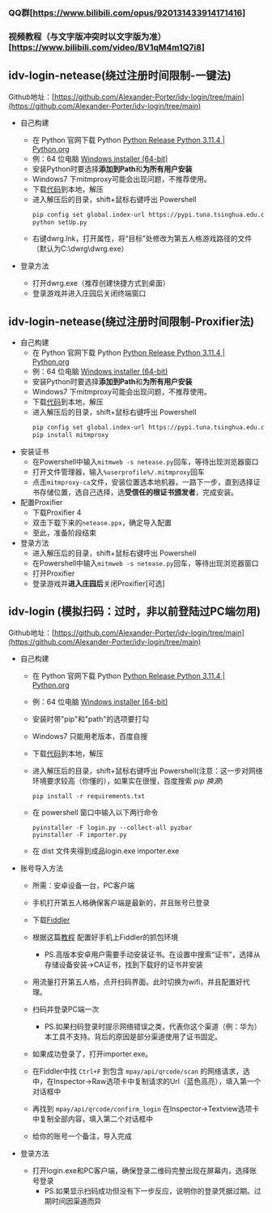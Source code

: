 ### QQ群[https://www.bilibili.com/opus/920131433914171416]
### 视频教程（与文字版冲突时以文字版为准）[https://www.bilibili.com/video/BV1qM4m1Q7i8]

## idv-login-netease(绕过注册时间限制-一键法)

Github地址：[https://github.com/Alexander-Porter/idv-login/tree/main](https://github.com/Alexander-Porter/idv-login/tree/main)
* 自己构建
    * 在 Python 官网下载 Python [Python Release Python 3.11.4 | Python.org](https://www.python.org/downloads/release/python-3114/)
    * 例：64 位电脑 [Windows installer (64-bit)](https://www.python.org/ftp/python/3.11.4/python-3.11.4-amd64.exe)
    * 安装Python时要选择**添加到Path**和**为所有用户安装**
    * Windows7 下mitmproxy可能会出现问题，不推荐使用。
    * 下载[代码](https://github.com/Alexander-Porter/idv-login/archive/refs/heads/main.zip)到本地，解压
    * 进入解压后的目录，shift+鼠标右键呼出 Powershell
        ```bash
        pip config set global.index-url https://pypi.tuna.tsinghua.edu.cn/simple
        python setUp.py
        ```
    * 右键dwrg.lnk，打开属性，将“目标”处修改为第五人格游戏路径的文件（默认为C:\dwrg\dwrg.exe）

* 登录方法
    * 打开dwrg.exe（推荐创建快捷方式到桌面）
    * 登录游戏并进入庄园后关闭终端窗口
 
## idv-login-netease(绕过注册时间限制-Proxifier法)

* 自己构建
    * 在 Python 官网下载 Python [Python Release Python 3.11.4 | Python.org](https://www.python.org/downloads/release/python-3114/)
    * 例：64 位电脑 [Windows installer (64-bit)](https://www.python.org/ftp/python/3.11.4/python-3.11.4-amd64.exe)
    * 安装Python时要选择**添加到Path**和**为所有用户安装**
    * Windows7 下mitmproxy可能会出现问题，不推荐使用。
    * 下载[代码](https://github.com/Alexander-Porter/idv-login/archive/refs/heads/main.zip)到本地，解压
    * 进入解压后的目录，shift+鼠标右键呼出 Powershell
        ```bash
        pip config set global.index-url https://pypi.tuna.tsinghua.edu.cn/simple
        pip install mitmproxy
        ```
* 安装证书
    * 在Powershell中输入`mitmweb -s netease.py`回车，等待出现浏览器窗口
    * 打开文件管理器，输入`%userprofile%/.mitmproxy`回车
    * 点击`mitmproxy-ca`文件，安装位置选本地机器，一路下一步，直到选择证书存储位置，选自己选择，选**受信任的根证书颁发者**，完成安装。
* 配置Proxifier
    * 下载Proxifier 4
    * 双击下载下来的`netease.ppx`，确定导入配置
    * 至此，准备阶段结束
* 登录方法
    * 进入解压后的目录，shift+鼠标右键呼出 Powershell
    * 在Powershell中输入`mitmweb -s netease.py`回车，等待出现浏览器窗口
    * 打开Proxifier
    * 登录游戏并**进入庄园后**关闭Proxifier[可选]

## idv-login (模拟扫码：过时，非以前登陆过PC端勿用)

Github地址：[https://github.com/Alexander-Porter/idv-login/tree/main](https://github.com/Alexander-Porter/idv-login/tree/main)
* 自己构建
    * 在 Python 官网下载 Python [Python Release Python 3.11.4 | Python.org](https://www.python.org/downloads/release/python-3114/)
    * 例：64 位电脑 [Windows installer (64-bit)](https://www.python.org/ftp/python/3.11.4/python-3.11.4-amd64.exe)
    * 安装时带"pip"和"path"的选项要打勾
    * Windows7 只能用老版本，百度自搜
    * 下载[代码](https://github.com/Alexander-Porter/idv-login/archive/refs/heads/main.zip)到本地，解压
    * 进入解压后的目录，shift+鼠标右键呼出 Powershell(注意：这一步对网络环境要求较高（你懂的），如果实在很慢，百度搜索 *pip 换源*)
        ```plain
        pip install -r requirements.txt
        ```
    
    * 在 powershell 窗口中输入以下两行命令
        ```plain
        pyinstaller -F login.py --collect-all pyzbar
        pyinstaller -F importer.py
        ```
    * 在 dist 文件夹得到成品login.exe importer.exe

* 账号导入方法
    * 所需：安卓设备一台，PC客户端
    * 手机打开第五人格确保客户端是最新的，并且账号已登录
    * 下载[Fiddler](https://telerik-fiddler.s3.amazonaws.com/fiddler/FiddlerSetup.exe)
    * 根据这篇[教程](https://blog.csdn.net/michaelwoshi/article/details/114173158) 配置好手机上Fiddler的抓包环境
        * PS.高版本安卓用户需要手动安装证书。在设置中搜索“证书”，选择从存储设备安装→CA证书，找到下载好的证书并安装
    * 用流量打开第五人格，点开扫码界面。此时切换为wifi，并且配置好代理。
    * 扫码并登录PC端一次
        * PS.如果扫码登录时提示网络错误之类，代表你这个渠道（例：华为）本工具不支持。背后的原因是部分渠道使用了证书固定。
    * 如果成功登录了，打开importer.exe。
    * 在Fiddler中找 `Ctrl+F` 到包含 `mpay/api/qrcode/scan` 的网络请求，选中，在Inspector→Raw选项卡中复制请求的Url（蓝色高亮），填入第一个对话框中
    * 再找到 `mpay/api/qrcode/confirm_login` 在Inspector→Textview选项卡中复制全部内容，填入第二个对话框中

    * 给你的账号一个备注，导入完成
* 登录方法
    * 打开login.exe和PC客户端，确保登录二维码完整出现在屏幕内，选择账号登录
        * PS.如果显示扫码成功但没有下一步反应，说明你的登录凭据过期。过期时间因渠道而异
 


